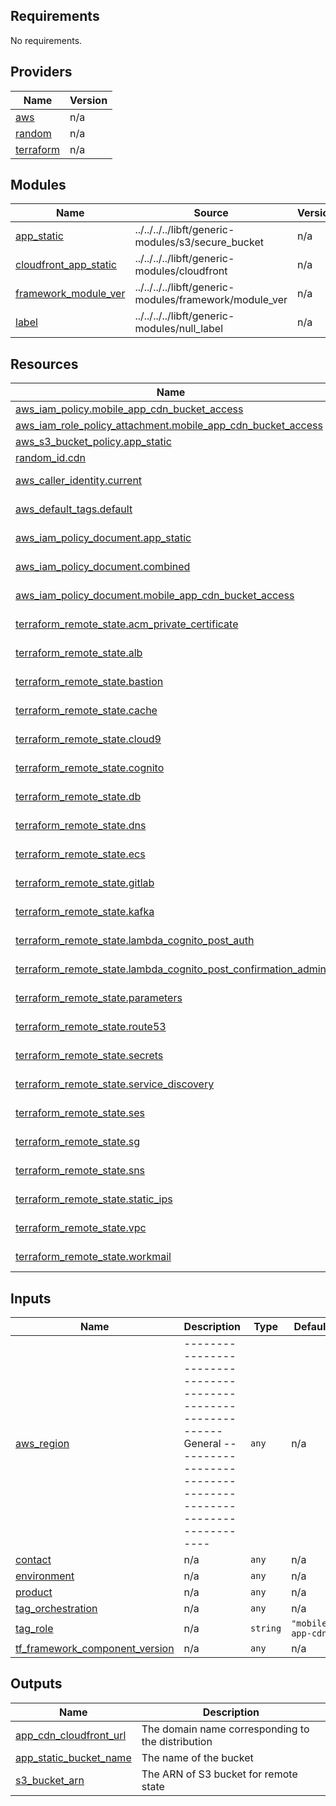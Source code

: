 ## Requirements

No requirements.

## Providers

| Name | Version |
|------|---------|
| <a name="provider_aws"></a> [aws](#provider\_aws) | n/a |
| <a name="provider_random"></a> [random](#provider\_random) | n/a |
| <a name="provider_terraform"></a> [terraform](#provider\_terraform) | n/a |

## Modules

| Name | Source | Version |
|------|--------|---------|
| <a name="module_app_static"></a> [app\_static](#module\_app\_static) | ../../../../libft/generic-modules/s3/secure_bucket | n/a |
| <a name="module_cloudfront_app_static"></a> [cloudfront\_app\_static](#module\_cloudfront\_app\_static) | ../../../../libft/generic-modules/cloudfront | n/a |
| <a name="module_framework_module_ver"></a> [framework\_module\_ver](#module\_framework\_module\_ver) | ../../../../libft/generic-modules/framework/module_ver | n/a |
| <a name="module_label"></a> [label](#module\_label) | ../../../../libft/generic-modules/null_label | n/a |

## Resources

| Name | Type |
|------|------|
| [aws_iam_policy.mobile_app_cdn_bucket_access](https://registry.terraform.io/providers/hashicorp/aws/latest/docs/resources/iam_policy) | resource |
| [aws_iam_role_policy_attachment.mobile_app_cdn_bucket_access](https://registry.terraform.io/providers/hashicorp/aws/latest/docs/resources/iam_role_policy_attachment) | resource |
| [aws_s3_bucket_policy.app_static](https://registry.terraform.io/providers/hashicorp/aws/latest/docs/resources/s3_bucket_policy) | resource |
| [random_id.cdn](https://registry.terraform.io/providers/hashicorp/random/latest/docs/resources/id) | resource |
| [aws_caller_identity.current](https://registry.terraform.io/providers/hashicorp/aws/latest/docs/data-sources/caller_identity) | data source |
| [aws_default_tags.default](https://registry.terraform.io/providers/hashicorp/aws/latest/docs/data-sources/default_tags) | data source |
| [aws_iam_policy_document.app_static](https://registry.terraform.io/providers/hashicorp/aws/latest/docs/data-sources/iam_policy_document) | data source |
| [aws_iam_policy_document.combined](https://registry.terraform.io/providers/hashicorp/aws/latest/docs/data-sources/iam_policy_document) | data source |
| [aws_iam_policy_document.mobile_app_cdn_bucket_access](https://registry.terraform.io/providers/hashicorp/aws/latest/docs/data-sources/iam_policy_document) | data source |
| [terraform_remote_state.acm_private_certificate](https://registry.terraform.io/providers/hashicorp/terraform/latest/docs/data-sources/remote_state) | data source |
| [terraform_remote_state.alb](https://registry.terraform.io/providers/hashicorp/terraform/latest/docs/data-sources/remote_state) | data source |
| [terraform_remote_state.bastion](https://registry.terraform.io/providers/hashicorp/terraform/latest/docs/data-sources/remote_state) | data source |
| [terraform_remote_state.cache](https://registry.terraform.io/providers/hashicorp/terraform/latest/docs/data-sources/remote_state) | data source |
| [terraform_remote_state.cloud9](https://registry.terraform.io/providers/hashicorp/terraform/latest/docs/data-sources/remote_state) | data source |
| [terraform_remote_state.cognito](https://registry.terraform.io/providers/hashicorp/terraform/latest/docs/data-sources/remote_state) | data source |
| [terraform_remote_state.db](https://registry.terraform.io/providers/hashicorp/terraform/latest/docs/data-sources/remote_state) | data source |
| [terraform_remote_state.dns](https://registry.terraform.io/providers/hashicorp/terraform/latest/docs/data-sources/remote_state) | data source |
| [terraform_remote_state.ecs](https://registry.terraform.io/providers/hashicorp/terraform/latest/docs/data-sources/remote_state) | data source |
| [terraform_remote_state.gitlab](https://registry.terraform.io/providers/hashicorp/terraform/latest/docs/data-sources/remote_state) | data source |
| [terraform_remote_state.kafka](https://registry.terraform.io/providers/hashicorp/terraform/latest/docs/data-sources/remote_state) | data source |
| [terraform_remote_state.lambda_cognito_post_auth](https://registry.terraform.io/providers/hashicorp/terraform/latest/docs/data-sources/remote_state) | data source |
| [terraform_remote_state.lambda_cognito_post_confirmation_admin](https://registry.terraform.io/providers/hashicorp/terraform/latest/docs/data-sources/remote_state) | data source |
| [terraform_remote_state.parameters](https://registry.terraform.io/providers/hashicorp/terraform/latest/docs/data-sources/remote_state) | data source |
| [terraform_remote_state.route53](https://registry.terraform.io/providers/hashicorp/terraform/latest/docs/data-sources/remote_state) | data source |
| [terraform_remote_state.secrets](https://registry.terraform.io/providers/hashicorp/terraform/latest/docs/data-sources/remote_state) | data source |
| [terraform_remote_state.service_discovery](https://registry.terraform.io/providers/hashicorp/terraform/latest/docs/data-sources/remote_state) | data source |
| [terraform_remote_state.ses](https://registry.terraform.io/providers/hashicorp/terraform/latest/docs/data-sources/remote_state) | data source |
| [terraform_remote_state.sg](https://registry.terraform.io/providers/hashicorp/terraform/latest/docs/data-sources/remote_state) | data source |
| [terraform_remote_state.sns](https://registry.terraform.io/providers/hashicorp/terraform/latest/docs/data-sources/remote_state) | data source |
| [terraform_remote_state.static_ips](https://registry.terraform.io/providers/hashicorp/terraform/latest/docs/data-sources/remote_state) | data source |
| [terraform_remote_state.vpc](https://registry.terraform.io/providers/hashicorp/terraform/latest/docs/data-sources/remote_state) | data source |
| [terraform_remote_state.workmail](https://registry.terraform.io/providers/hashicorp/terraform/latest/docs/data-sources/remote_state) | data source |

## Inputs

| Name | Description | Type | Default | Required |
|------|-------------|------|---------|:--------:|
| <a name="input_aws_region"></a> [aws\_region](#input\_aws\_region) | -------------------------------------------------------------- General -------------------------------------------------------------- | `any` | n/a | yes |
| <a name="input_contact"></a> [contact](#input\_contact) | n/a | `any` | n/a | yes |
| <a name="input_environment"></a> [environment](#input\_environment) | n/a | `any` | n/a | yes |
| <a name="input_product"></a> [product](#input\_product) | n/a | `any` | n/a | yes |
| <a name="input_tag_orchestration"></a> [tag\_orchestration](#input\_tag\_orchestration) | n/a | `any` | n/a | yes |
| <a name="input_tag_role"></a> [tag\_role](#input\_tag\_role) | n/a | `string` | `"mobile-app-cdn"` | no |
| <a name="input_tf_framework_component_version"></a> [tf\_framework\_component\_version](#input\_tf\_framework\_component\_version) | n/a | `any` | n/a | yes |

## Outputs

| Name | Description |
|------|-------------|
| <a name="output_app_cdn_cloudfront_url"></a> [app\_cdn\_cloudfront\_url](#output\_app\_cdn\_cloudfront\_url) | The domain name corresponding to the distribution |
| <a name="output_app_static_bucket_name"></a> [app\_static\_bucket\_name](#output\_app\_static\_bucket\_name) | The name of the bucket |
| <a name="output_s3_bucket_arn"></a> [s3\_bucket\_arn](#output\_s3\_bucket\_arn) | The ARN of S3 bucket for remote state |

